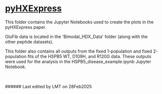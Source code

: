 # [pyHXExpress](https://github.com/tuttlelm/pyHXExpress)

This folder contains the Jupyter Notebooks used to create the plots in the pyHXExpress paper.

GluFib data is located in the 'Bimodal_HDX_Data' folder (along with the other peptide datasets).

This folder also contains all outputs from the fixed 1-population and fixed 2-population fits of the HSPB5 WT, D109H, and R120G data. These outputs were used for the analysis in the HSPB5_disease_example.ipynb Jupyter Notebook.

<br>
<br>
###### Last edited by LMT on 28Feb2025
